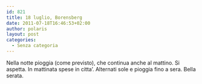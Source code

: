 ```yaml
---
id: 821
title: 18 luglio, Borensberg
date: 2011-07-18T16:46:53+02:00
author: polaris
layout: post
categories:
  - Senza categoria
---
```

Nella notte pioggia (come previsto), che continua anche al mattino. Si aspetta. In mattinata spese in citta&#8217;. Alternati sole e pioggia fino a sera. Bella serata.
